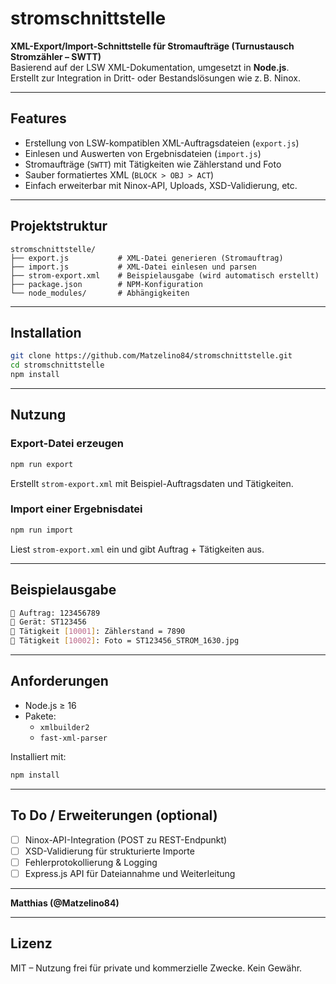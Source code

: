 # stromschnittstelle

**XML-Export/Import-Schnittstelle für Stromaufträge (Turnustausch Stromzähler – SWTT)**  
Basierend auf der LSW XML-Dokumentation, umgesetzt in **Node.js**.  
Erstellt zur Integration in Dritt- oder Bestandslösungen wie z. B. Ninox.

---

##  Features

- Erstellung von LSW-kompatiblen XML-Auftragsdateien (`export.js`)
- Einlesen und Auswerten von Ergebnisdateien (`import.js`)
- Stromaufträge (`SWTT`) mit Tätigkeiten wie Zählerstand und Foto
- Sauber formatiertes XML (`BLOCK > OBJ > ACT`)
- Einfach erweiterbar mit Ninox-API, Uploads, XSD-Validierung, etc.

---

## Projektstruktur

```
stromschnittstelle/
├── export.js           # XML-Datei generieren (Stromauftrag)
├── import.js           # XML-Datei einlesen und parsen
├── strom-export.xml    # Beispielausgabe (wird automatisch erstellt)
├── package.json        # NPM-Konfiguration
└── node_modules/       # Abhängigkeiten
```

---

## Installation

```bash
git clone https://github.com/Matzelino84/stromschnittstelle.git
cd stromschnittstelle
npm install
```

---

##  Nutzung

###  Export-Datei erzeugen
```bash
npm run export
```
Erstellt `strom-export.xml` mit Beispiel-Auftragsdaten und Tätigkeiten.

###  Import einer Ergebnisdatei
```bash
npm run import
```
Liest `strom-export.xml` ein und gibt Auftrag + Tätigkeiten aus.

---

##  Beispielausgabe

```bash
📝 Auftrag: 123456789
🔢 Gerät: ST123456
🔧 Tätigkeit [10001]: Zählerstand = 7890
🔧 Tätigkeit [10002]: Foto = ST123456_STROM_1630.jpg
```

---

##  Anforderungen

- Node.js ≥ 16
- Pakete:
  - `xmlbuilder2`
  - `fast-xml-parser`

Installiert mit:

```bash
npm install
```

---

## To Do / Erweiterungen (optional)

- [ ] Ninox-API-Integration (POST zu REST-Endpunkt)
- [ ] XSD-Validierung für strukturierte Importe
- [ ] Fehlerprotokollierung & Logging
- [ ] Express.js API für Dateiannahme und Weiterleitung

---


**Matthias (@Matzelino84)**  

---

## Lizenz

MIT – Nutzung frei für private und kommerzielle Zwecke. Kein Gewähr.
